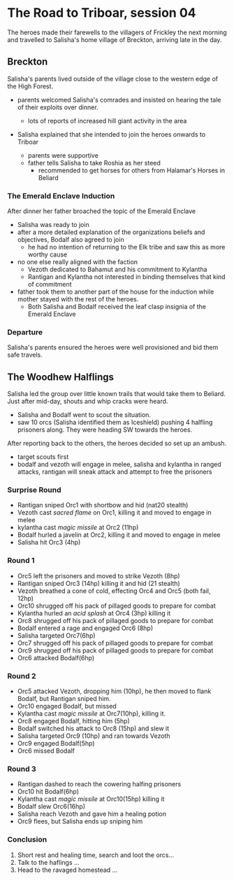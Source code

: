 # The Road to Triboar, session 04

The heroes made their farewells to the villagers of Frickley the next morning and travelled to Salisha's home village of Breckton, arriving late in the day.

## Breckton

Salisha's parents lived outside of the village close to the western edge of the High Forest.

- parents welcomed Salisha's comrades and insisted on hearing the tale of their exploits over dinner.
	- lots of reports of increased hill giant activity in the area

- Salisha explained that she intended to join the heroes onwards to Triboar
	- parents were supportive
	- father tells Salisha to take Roshia as her steed
		- recommended to get horses for others from Halamar's Horses in Beliard

### The Emerald Enclave Induction

After dinner her father broached the topic of the Emerald Enclave

- Salisha was ready to join
- after a more detailed explanation of the organizations beliefs and objectives, Bodalf also agreed to join
	- he had no intention of returning to the Elk tribe and saw this as more worthy cause
- no one else really aligned with the faction
	- Vezoth dedicated to Bahamut and his commitment to Kylantha
	- Rantigan and Kylantha not interested in binding themselves that kind of commitment
- father took them to another part of the house for the induction while mother stayed with the rest of the heroes.
	- Both Salisha and Bodalf received the leaf clasp insignia of the Emerald Enclave

### Departure

Salisha's parents ensured the heroes were well provisioned and bid them safe travels.	

## The Woodhew Halflings

Salisha led the group over little known trails that would take them to Beliard. Just after mid-day, shouts and whip cracks were heard.

- Salisha and Bodalf went to scout the situation. 
- saw 10 orcs (Salisha identified them as Iceshield) pushing 4 halfling prisoners along. They were heading SW towards the heroes.

After reporting back to the others, the heroes decided so set up an ambush.

- target scouts first
- bodalf and vezoth will engage in melee, salisha and kylantha in ranged attacks, rantigan will sneak attack and attempt to free the prisoners

### Surprise Round

- Rantigan sniped Orc1 with shortbow and hid (nat20 stealth)
- Vezoth cast *sacred flame* on Orc1, killing it and moved to engage in melee
- kylantha cast *magic missile* at Orc2 (11hp)
- Bodalf hurled a javelin at Orc2, killing it and moved to engage in melee
- Salisha hit Orc3 (4hp)

### Round 1

- Orc5 left the prisoners and moved to strike Vezoth (8hp)
- Rantigan sniped Orc3 (14hp) killing it and hid (21 stealth)
- Vezoth breathed a cone of cold, effecting Orc4 and Orc5 (both fail, 12hp)
- Orc10 shrugged off his pack of pillaged goods to prepare for combat
- Kylantha hurled an *acid splash* at Orc4 (3hp) killing it
- Orc8 shrugged off his pack of pillaged goods to prepare for combat
- Bodalf entered a rage and engaged Orc6 (8hp)
- Salisha targeted Orc7(6hp)
- Orc7 shrugged off his pack of pillaged goods to prepare for combat
- Orc9 shrugged off his pack of pillaged goods to prepare for combat
- Orc6 attacked Bodalf(6hp)

### Round 2

- Orc5 attacked Vezoth, dropping him (10hp), he then moved to flank Bodalf, but Rantigan sniped him.
- Orc10 engaged Bodalf, but missed
- Kylantha cast *magic missile* at Orc7(10hp), killing it.
- Orc8 engaged Bodalf, hitting him (5hp)
- Bodalf switched his attack to Orc8 (15hp) and slew it
- Salisha targeted Orc9 (10hp) and ran towards Vezoth
- Orc9 engaged Bodalf(5hp)
- Orc6 missed Bodalf

### Round 3
- Rantigan dashed to reach the cowering halfing prisoners
- Orc10 hit Bodalf(6hp)
- Kylantha cast *magic missile* at Orc10(15hp) killing it
- Bodalf slew Orc6(16hp)
- Salisha reach Vezoth and gave him a healing potion
- Orc9 flees, but Salisha ends up sniping him

### Conclusion

1. Short rest and healing time, search and loot the orcs...
2. Talk to the haflings ...
3. Head to the ravaged homestead ...
